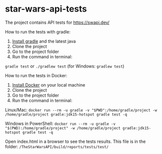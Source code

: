 # star-wars-api-tests

The project contains API tests for https://swapi.dev/

How to run the tests with gradle:
1. [Install gradle](https://gradle.org/install/) and the latest java
2. Clone the project
3. Go to the project folder
4. Run the command in terminal:

`gradle test` or `./gradlew test` (for Windows: `gradlew test`)

How to run the tests in Docker:
1. [Install Docker](https://docs.docker.com/get-docker/) on your local machine 
2. Clone the project 
3. Go to the project folder
4. Run the command in terminal:

Linux/Mac: `docker run --rm -u gradle -v "$PWD":/home/gradle/project -w /home/gradle/project gradle:jdk15-hotspot gradle test -q`

Windows in PowerShell: `docker run --rm -u gradle -v "$(PWD):/home/gradle/project" -w /home/gradle/project gradle:jdk15-hotspot gradle test -q`

Open index.html in a browser to see the tests results. This file is in the folder: `/TheStarWarsAPI/build/reports/tests/test/`

